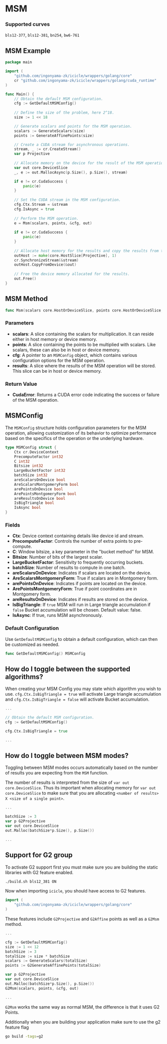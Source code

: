 # MSM


### Supported curves

`bls12-377`, `bls12-381`, `bn254`, `bw6-761`

## MSM Example

```go
package main

import (
    "github.com/ingonyama-zk/icicle/wrappers/golang/core"
    cr "github.com/ingonyama-zk/icicle/wrappers/golang/cuda_runtime"
)

func Main() {
    // Obtain the default MSM configuration.
    cfg := GetDefaultMSMConfig()
    
    // Define the size of the problem, here 2^18.
    size := 1 << 18

    // Generate scalars and points for the MSM operation.
    scalars := GenerateScalars(size)
    points := GenerateAffinePoints(size)

    // Create a CUDA stream for asynchronous operations.
    stream, _ := cr.CreateStream()
    var p Projective
    
    // Allocate memory on the device for the result of the MSM operation.
    var out core.DeviceSlice
    _, e := out.MallocAsync(p.Size(), p.Size(), stream)

    if e != cr.CudaSuccess {
        panic(e)
    }
    
    // Set the CUDA stream in the MSM configuration.
    cfg.Ctx.Stream = &stream
    cfg.IsAsync = true
    
    // Perform the MSM operation.
    e = Msm(scalars, points, &cfg, out)
    
    if e != cr.CudaSuccess {
        panic(e)
    }
    
    // Allocate host memory for the results and copy the results from the device.
    outHost := make(core.HostSlice[Projective], 1)
    cr.SynchronizeStream(&stream)
    outHost.CopyFromDevice(&out)
    
    // Free the device memory allocated for the results.
    out.Free()
}
```

## MSM Method

```go
func Msm(scalars core.HostOrDeviceSlice, points core.HostOrDeviceSlice, cfg *core.MSMConfig, results core.HostOrDeviceSlice) cr.CudaError
```

### Parameters

- **scalars**: A slice containing the scalars for multiplication. It can reside either in host memory or device memory.
- **points**: A slice containing the points to be multiplied with scalars. Like scalars, these can also be in host or device memory.
- **cfg**: A pointer to an `MSMConfig` object, which contains various configuration options for the MSM operation.
- **results**: A slice where the results of the MSM operation will be stored. This slice can be in host or device memory.

### Return Value

- **CudaError**: Returns a CUDA error code indicating the success or failure of the MSM operation.

## MSMConfig

The `MSMConfig` structure holds configuration parameters for the MSM operation, allowing customization of its behavior to optimize performance based on the specifics of the operation or the underlying hardware.

```go
type MSMConfig struct {
    Ctx cr.DeviceContext
    PrecomputeFactor int32
    C int32
    Bitsize int32
    LargeBucketFactor int32
    batchSize int32
    areScalarsOnDevice bool
    AreScalarsMontgomeryForm bool
    arePointsOnDevice bool
    ArePointsMontgomeryForm bool
    areResultsOnDevice bool
    IsBigTriangle bool
    IsAsync bool
}
```

### Fields

- **Ctx**: Device context containing details like device id and stream.
- **PrecomputeFactor**: Controls the number of extra points to pre-compute.
- **C**: Window bitsize, a key parameter in the "bucket method" for MSM.
- **Bitsize**: Number of bits of the largest scalar.
- **LargeBucketFactor**: Sensitivity to frequently occurring buckets.
- **batchSize**: Number of results to compute in one batch.
- **areScalarsOnDevice**: Indicates if scalars are located on the device.
- **AreScalarsMontgomeryForm**: True if scalars are in Montgomery form.
- **arePointsOnDevice**: Indicates if points are located on the device.
- **ArePointsMontgomeryForm**: True if point coordinates are in Montgomery form.
- **areResultsOnDevice**: Indicates if results are stored on the device.
- **IsBigTriangle**: If `true` MSM will run in Large triangle accumulation if `false` Bucket accumulation will be chosen. Default value: false.
- **IsAsync**: If true, runs MSM asynchronously.

### Default Configuration

Use `GetDefaultMSMConfig` to obtain a default configuration, which can then be customized as needed.

```go
func GetDefaultMSMConfig() MSMConfig
```


## How do I toggle between the supported algorithms?

When creating your MSM Config you may state which algorithm you wish to use. `cfg.Ctx.IsBigTriangle = true` will activate Large triangle accumulation and `cfg.Ctx.IsBigTriangle = false` will activate Bucket accumulation.

```go
...

// Obtain the default MSM configuration.
cfg := GetDefaultMSMConfig()

cfg.Ctx.IsBigTriangle = true

...
```

## How do I toggle between MSM modes?

Toggling between MSM modes occurs automatically based on the number of results you are expecting from the `MSM` function.

The number of results is interpreted from the size of `var out core.DeviceSlice`. Thus its important when allocating memory for `var out core.DeviceSlice` to make sure that you are allocating `<number of results> X <size of a single point>`.

```go
... 

batchSize := 3
var p G2Projective
var out core.DeviceSlice
out.Malloc(batchSize*p.Size(), p.Size())

...
```

## Support for G2 group

To activate G2 support first you must make sure you are building the static libraries with G2 feature enabled.

```bash
./build.sh bls12_381 ON
```

Now when importing `icicle`, you should have access to G2 features.

```go
import (
    "github.com/ingonyama-zk/icicle/wrappers/golang/core"
)
```

These features include `G2Projective` and `G2Affine` points as well as a `G2Msm` method.

```go
...

cfg := GetDefaultMSMConfig()
size := 1 << 12
batchSize := 3
totalSize := size * batchSize
scalars := GenerateScalars(totalSize)
points := G2GenerateAffinePoints(totalSize)

var p G2Projective
var out core.DeviceSlice
out.Malloc(batchSize*p.Size(), p.Size())
G2Msm(scalars, points, &cfg, out)

...
```

`G2Msm` works the same way as normal MSM, the difference is that it uses G2 Points.

Additionally when you are building your application make sure to use the g2 feature flag

```bash
go build -tags=g2
```
